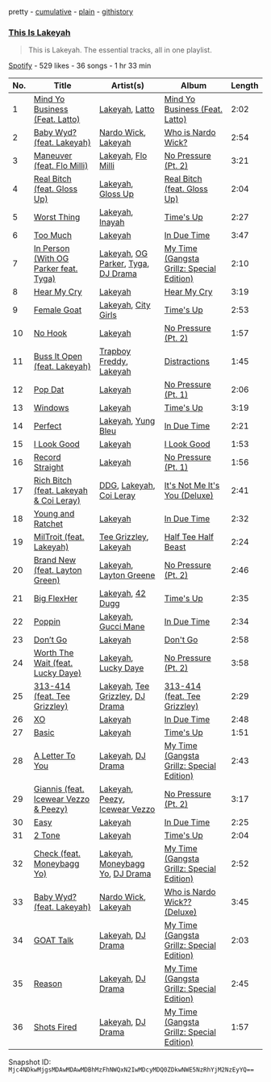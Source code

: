 pretty - [cumulative](/playlists/cumulative/37i9dQZF1DZ06evO4d2pdS.md) - [plain](/playlists/plain/37i9dQZF1DZ06evO4d2pdS) - [githistory](https://github.githistory.xyz/mackorone/spotify-playlist-archive/blob/main/playlists/plain/37i9dQZF1DZ06evO4d2pdS)

### [This Is Lakeyah](https://open.spotify.com/playlist/37i9dQZF1DZ06evO4d2pdS)

> This is Lakeyah\. The essential tracks, all in one playlist.

[Spotify](https://open.spotify.com/user/spotify) - 529 likes - 36 songs - 1 hr 33 min

| No. | Title | Artist(s) | Album | Length |
|---|---|---|---|---|
| 1 | [Mind Yo Business \(Feat\. Latto\)](https://open.spotify.com/track/5hR1PFUnx0uRkqYsW4Z4ja) | [Lakeyah](https://open.spotify.com/artist/77gMBvQ2frbQAPyCeoYGm7), [Latto](https://open.spotify.com/artist/3MdXrJWsbVzdn6fe5JYkSQ) | [Mind Yo Business \(Feat\. Latto\)](https://open.spotify.com/album/0NCupn1XlJsAHmUcCCGLQk) | 2:02 |
| 2 | [Baby Wyd? \(feat\. Lakeyah\)](https://open.spotify.com/track/080BnzVFYXgNR6f4jtyzkP) | [Nardo Wick](https://open.spotify.com/artist/0Njy6yR9LykNKYg9yE23QN), [Lakeyah](https://open.spotify.com/artist/77gMBvQ2frbQAPyCeoYGm7) | [Who is Nardo Wick?](https://open.spotify.com/album/338LPt19lJ2GiGmxDSOAtR) | 2:54 |
| 3 | [Maneuver \(feat\. Flo Milli\)](https://open.spotify.com/track/4bWGHob6LSJ6XV2NtEo5Zi) | [Lakeyah](https://open.spotify.com/artist/77gMBvQ2frbQAPyCeoYGm7), [Flo Milli](https://open.spotify.com/artist/08PvCOlef4xdOr20jFSTPd) | [No Pressure \(Pt\. 2\)](https://open.spotify.com/album/7qFvB2y0azbdCp9j1dyRai) | 3:21 |
| 4 | [Real Bitch \(feat\. Gloss Up\)](https://open.spotify.com/track/4zH4kR30s4Cx6HMvodrf32) | [Lakeyah](https://open.spotify.com/artist/77gMBvQ2frbQAPyCeoYGm7), [Gloss Up](https://open.spotify.com/artist/7eDFwYpqsAROCZibWYr5C1) | [Real Bitch \(feat\. Gloss Up\)](https://open.spotify.com/album/6MUUM532DEcR697rck5n90) | 2:04 |
| 5 | [Worst Thing](https://open.spotify.com/track/5FfInegP9g9CPjmfzZ7TuV) | [Lakeyah](https://open.spotify.com/artist/77gMBvQ2frbQAPyCeoYGm7), [Inayah](https://open.spotify.com/artist/2jomvyAKdqYYimeLl3XcdZ) | [Time's Up](https://open.spotify.com/album/3N4tO5aWP6z6LH44hPPApi) | 2:27 |
| 6 | [Too Much](https://open.spotify.com/track/2sZmxXCO6mZCPTHd6DRcBH) | [Lakeyah](https://open.spotify.com/artist/77gMBvQ2frbQAPyCeoYGm7) | [In Due Time](https://open.spotify.com/album/3Oond2NSMqKhI5zseoD7Hu) | 3:47 |
| 7 | [In Person \(With OG Parker feat\. Tyga\)](https://open.spotify.com/track/0GYi1PEjtCPfXHPGnvs5ON) | [Lakeyah](https://open.spotify.com/artist/77gMBvQ2frbQAPyCeoYGm7), [OG Parker](https://open.spotify.com/artist/5hhgghBFkLDdMn93GW4x3I), [Tyga](https://open.spotify.com/artist/5LHRHt1k9lMyONurDHEdrp), [DJ Drama](https://open.spotify.com/artist/5oNgAs7j5XcBMzWv3HAnHG) | [My Time \(Gangsta Grillz: Special Edition\)](https://open.spotify.com/album/7fN9TVZE3JJFV7QqyVisnh) | 2:10 |
| 8 | [Hear My Cry](https://open.spotify.com/track/60ElfiVjf4AlzIq2BC5z1X) | [Lakeyah](https://open.spotify.com/artist/77gMBvQ2frbQAPyCeoYGm7) | [Hear My Cry](https://open.spotify.com/album/0JMoNRUAl0DJe7PP2d2eRz) | 3:19 |
| 9 | [Female Goat](https://open.spotify.com/track/3GvtfWTRoialUPNCbDjdtI) | [Lakeyah](https://open.spotify.com/artist/77gMBvQ2frbQAPyCeoYGm7), [City Girls](https://open.spotify.com/artist/37hAfseJWi0G3Scife12Il) | [Time's Up](https://open.spotify.com/album/3N4tO5aWP6z6LH44hPPApi) | 2:53 |
| 10 | [No Hook](https://open.spotify.com/track/2qPevuRQkYmm5dvJYWDCny) | [Lakeyah](https://open.spotify.com/artist/77gMBvQ2frbQAPyCeoYGm7) | [No Pressure \(Pt\. 2\)](https://open.spotify.com/album/7qFvB2y0azbdCp9j1dyRai) | 1:57 |
| 11 | [Buss It Open \(feat\. Lakeyah\)](https://open.spotify.com/track/0Ps4MNq0PYDasTbmF3Uorq) | [Trapboy Freddy](https://open.spotify.com/artist/2ZF0d4lkHLE6MIbVmpN6nN), [Lakeyah](https://open.spotify.com/artist/77gMBvQ2frbQAPyCeoYGm7) | [Distractions](https://open.spotify.com/album/2joAdhMvatZfWwfOSzzxLe) | 1:45 |
| 12 | [Pop Dat](https://open.spotify.com/track/69IaTU22g3APresMDbF4g9) | [Lakeyah](https://open.spotify.com/artist/77gMBvQ2frbQAPyCeoYGm7) | [No Pressure \(Pt\. 1\)](https://open.spotify.com/album/3e9yHrVpvAh2xeIvG7WcQO) | 2:06 |
| 13 | [Windows](https://open.spotify.com/track/0XgpqzcmMFapQ0kebq1EuD) | [Lakeyah](https://open.spotify.com/artist/77gMBvQ2frbQAPyCeoYGm7) | [Time's Up](https://open.spotify.com/album/3N4tO5aWP6z6LH44hPPApi) | 3:19 |
| 14 | [Perfect](https://open.spotify.com/track/7nOkNaXqygqopH34aDBmUl) | [Lakeyah](https://open.spotify.com/artist/77gMBvQ2frbQAPyCeoYGm7), [Yung Bleu](https://open.spotify.com/artist/3KNIG74xSTc3dj0TRy7pGX) | [In Due Time](https://open.spotify.com/album/3Oond2NSMqKhI5zseoD7Hu) | 2:21 |
| 15 | [I Look Good](https://open.spotify.com/track/09zTVXUcPZvWhIERXChXep) | [Lakeyah](https://open.spotify.com/artist/77gMBvQ2frbQAPyCeoYGm7) | [I Look Good](https://open.spotify.com/album/1IoA8ma8z6shw1ZAre9rab) | 1:53 |
| 16 | [Record Straight](https://open.spotify.com/track/6i7mdZTIEUGD7jrc0xnPBV) | [Lakeyah](https://open.spotify.com/artist/77gMBvQ2frbQAPyCeoYGm7) | [No Pressure \(Pt\. 1\)](https://open.spotify.com/album/3e9yHrVpvAh2xeIvG7WcQO) | 1:56 |
| 17 | [Rich Bitch \(feat\. Lakeyah & Coi Leray\)](https://open.spotify.com/track/0KIxQnTtdBtQmLA3oXzFEB) | [DDG](https://open.spotify.com/artist/0WK3H9OErSn5zKOkOV5egm), [Lakeyah](https://open.spotify.com/artist/77gMBvQ2frbQAPyCeoYGm7), [Coi Leray](https://open.spotify.com/artist/6AMd49uBDJfhf30Ak2QR5s) | [It's Not Me It's You \(Deluxe\)](https://open.spotify.com/album/4JUp6qReEgKfOP76grq6v0) | 2:41 |
| 18 | [Young and Ratchet](https://open.spotify.com/track/1O2vIEgUUDwzUpctAfeAlP) | [Lakeyah](https://open.spotify.com/artist/77gMBvQ2frbQAPyCeoYGm7) | [In Due Time](https://open.spotify.com/album/3Oond2NSMqKhI5zseoD7Hu) | 2:32 |
| 19 | [MilTroit \(feat\. Lakeyah\)](https://open.spotify.com/track/1K3LqqgTfHKyQfY0EMbnQF) | [Tee Grizzley](https://open.spotify.com/artist/6AUl0ykLLpvTktob97x9hO), [Lakeyah](https://open.spotify.com/artist/77gMBvQ2frbQAPyCeoYGm7) | [Half Tee Half Beast](https://open.spotify.com/album/1MPQSjOwfHFILDB3DGoyrp) | 2:24 |
| 20 | [Brand New \(feat\. Layton Green\)](https://open.spotify.com/track/6PBAfbHMqlHWOKon7Uyqdc) | [Lakeyah](https://open.spotify.com/artist/77gMBvQ2frbQAPyCeoYGm7), [Layton Greene](https://open.spotify.com/artist/02ZtVIjKL1PYLlMmP1sz0h) | [No Pressure \(Pt\. 2\)](https://open.spotify.com/album/7qFvB2y0azbdCp9j1dyRai) | 2:46 |
| 21 | [Big FlexHer](https://open.spotify.com/track/6Yw5G6x9tiuwzhgTiQtafh) | [Lakeyah](https://open.spotify.com/artist/77gMBvQ2frbQAPyCeoYGm7), [42 Dugg](https://open.spotify.com/artist/45gHcnDnMC15sgx3VL7ROG) | [Time's Up](https://open.spotify.com/album/3N4tO5aWP6z6LH44hPPApi) | 2:35 |
| 22 | [Poppin](https://open.spotify.com/track/2ALg7dHbjG6S2HrlRN8n6R) | [Lakeyah](https://open.spotify.com/artist/77gMBvQ2frbQAPyCeoYGm7), [Gucci Mane](https://open.spotify.com/artist/13y7CgLHjMVRMDqxdx0Xdo) | [In Due Time](https://open.spotify.com/album/3Oond2NSMqKhI5zseoD7Hu) | 2:34 |
| 23 | [Don’t Go](https://open.spotify.com/track/5de4ov0wqSliqRzzPIq1iw) | [Lakeyah](https://open.spotify.com/artist/77gMBvQ2frbQAPyCeoYGm7) | [Don't Go](https://open.spotify.com/album/6bcHeawDcb8LE6VWSdWh8H) | 2:58 |
| 24 | [Worth The Wait \(feat\. Lucky Daye\)](https://open.spotify.com/track/4suJgyiPJsJHEglKn6f2G1) | [Lakeyah](https://open.spotify.com/artist/77gMBvQ2frbQAPyCeoYGm7), [Lucky Daye](https://open.spotify.com/artist/5Vuvs6Py2JRU7WiFDVsI7J) | [No Pressure \(Pt\. 2\)](https://open.spotify.com/album/7qFvB2y0azbdCp9j1dyRai) | 3:58 |
| 25 | [313\-414 \(feat\. Tee Grizzley\)](https://open.spotify.com/track/7gW1UPdKgyEhUW6jDgP9sw) | [Lakeyah](https://open.spotify.com/artist/77gMBvQ2frbQAPyCeoYGm7), [Tee Grizzley](https://open.spotify.com/artist/6AUl0ykLLpvTktob97x9hO), [DJ Drama](https://open.spotify.com/artist/5oNgAs7j5XcBMzWv3HAnHG) | [313\-414 \(feat\. Tee Grizzley\)](https://open.spotify.com/album/6cmBaEBEeyzfI9dSCcGQc8) | 2:29 |
| 26 | [XO](https://open.spotify.com/track/43yavpJdlpq8CcEs8nIdyg) | [Lakeyah](https://open.spotify.com/artist/77gMBvQ2frbQAPyCeoYGm7) | [In Due Time](https://open.spotify.com/album/3Oond2NSMqKhI5zseoD7Hu) | 2:48 |
| 27 | [Basic](https://open.spotify.com/track/6Gl7QRLReR3soZaOSQuKpc) | [Lakeyah](https://open.spotify.com/artist/77gMBvQ2frbQAPyCeoYGm7) | [Time's Up](https://open.spotify.com/album/3N4tO5aWP6z6LH44hPPApi) | 1:51 |
| 28 | [A Letter To You](https://open.spotify.com/track/0W512ZGCgkNqHW7ETE2YV7) | [Lakeyah](https://open.spotify.com/artist/77gMBvQ2frbQAPyCeoYGm7), [DJ Drama](https://open.spotify.com/artist/5oNgAs7j5XcBMzWv3HAnHG) | [My Time \(Gangsta Grillz: Special Edition\)](https://open.spotify.com/album/7fN9TVZE3JJFV7QqyVisnh) | 2:43 |
| 29 | [Giannis \(feat\. Icewear Vezzo & Peezy\)](https://open.spotify.com/track/4wMsfCTbVOz1UuZTr7Vlcs) | [Lakeyah](https://open.spotify.com/artist/77gMBvQ2frbQAPyCeoYGm7), [Peezy](https://open.spotify.com/artist/6qQcyyo2dCSynZQCCTIWAK), [Icewear Vezzo](https://open.spotify.com/artist/1ZbmerOthZbxz5eR3c9Mn1) | [No Pressure \(Pt\. 2\)](https://open.spotify.com/album/7qFvB2y0azbdCp9j1dyRai) | 3:17 |
| 30 | [Easy](https://open.spotify.com/track/3jGmZsKbfRVHCVa2FAnHEP) | [Lakeyah](https://open.spotify.com/artist/77gMBvQ2frbQAPyCeoYGm7) | [In Due Time](https://open.spotify.com/album/3Oond2NSMqKhI5zseoD7Hu) | 2:25 |
| 31 | [2 Tone](https://open.spotify.com/track/3Jnl2guSuAyunmKjC7OuO0) | [Lakeyah](https://open.spotify.com/artist/77gMBvQ2frbQAPyCeoYGm7) | [Time's Up](https://open.spotify.com/album/3N4tO5aWP6z6LH44hPPApi) | 2:04 |
| 32 | [Check \(feat\. Moneybagg Yo\)](https://open.spotify.com/track/3nOUWFEtWaBlhfh2no0zs7) | [Lakeyah](https://open.spotify.com/artist/77gMBvQ2frbQAPyCeoYGm7), [Moneybagg Yo](https://open.spotify.com/artist/3tJoFztHeIJkJWMrx0td2f), [DJ Drama](https://open.spotify.com/artist/5oNgAs7j5XcBMzWv3HAnHG) | [My Time \(Gangsta Grillz: Special Edition\)](https://open.spotify.com/album/7fN9TVZE3JJFV7QqyVisnh) | 2:52 |
| 33 | [Baby Wyd? \(feat\. Lakeyah\)](https://open.spotify.com/track/7Kv4cX2Uz8QltmYNUjjU5K) | [Nardo Wick](https://open.spotify.com/artist/0Njy6yR9LykNKYg9yE23QN), [Lakeyah](https://open.spotify.com/artist/77gMBvQ2frbQAPyCeoYGm7) | [Who is Nardo Wick?? \(Deluxe\)](https://open.spotify.com/album/25K3Kzv6hXfi3Mslv3El5i) | 3:45 |
| 34 | [GOAT Talk](https://open.spotify.com/track/3pSPOHc63HxnuD2bzA4Qdd) | [Lakeyah](https://open.spotify.com/artist/77gMBvQ2frbQAPyCeoYGm7), [DJ Drama](https://open.spotify.com/artist/5oNgAs7j5XcBMzWv3HAnHG) | [My Time \(Gangsta Grillz: Special Edition\)](https://open.spotify.com/album/7fN9TVZE3JJFV7QqyVisnh) | 2:03 |
| 35 | [Reason](https://open.spotify.com/track/52hWMRYetR1B4qm2GtLPCY) | [Lakeyah](https://open.spotify.com/artist/77gMBvQ2frbQAPyCeoYGm7), [DJ Drama](https://open.spotify.com/artist/5oNgAs7j5XcBMzWv3HAnHG) | [My Time \(Gangsta Grillz: Special Edition\)](https://open.spotify.com/album/7fN9TVZE3JJFV7QqyVisnh) | 2:45 |
| 36 | [Shots Fired](https://open.spotify.com/track/4dvJ4fo8Su6u3eW9oVekUK) | [Lakeyah](https://open.spotify.com/artist/77gMBvQ2frbQAPyCeoYGm7), [DJ Drama](https://open.spotify.com/artist/5oNgAs7j5XcBMzWv3HAnHG) | [My Time \(Gangsta Grillz: Special Edition\)](https://open.spotify.com/album/7fN9TVZE3JJFV7QqyVisnh) | 1:57 |

Snapshot ID: `Mjc4NDkwMjgsMDAwMDAwMDBhMzFhNWQxN2IwMDcyMDQ0ZDkwNWE5NzRhYjM2NzEyYQ==`

